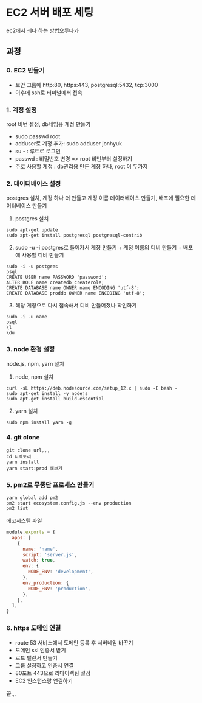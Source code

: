 # EC2 서버 배포 세팅

ec2에서 죄다 하는 방법으루다가

## 과정

### 0. EC2 만들기

- 보안 그룹에 http:80, https:443, postgresql:5432, tcp:3000
- 이후에 ssh로 터미널에서 접속

### 1. 계정 설정 

root 비번 설정, db네임용 계정 만들기

- sudo passwd root
- adduser로 계정 추가: sudo adduser jonhyuk
- su - : 루트로 로그인
- passwd : 비밀번호 변경 => root 비번부터 설정하기
- 주로 사용할 계정 : db관리용 만든 계정 하나, root 이 두가지

### 2. 데이터베이스 설정 

postgres 설치, 계정 하나 더 만들고 계정 이름 데이터베이스 만들기, 배포에 필요한 데이터베이스 만들기

  1. postgres 설치

  ```shell
  sudo apt-get update
  sudo apt-get install postgresql postgresql-contrib
  ```

  2. sudo -u -i postgres로 들어가서 계정 만들기 + 계정 이름의 디비 만들기 + 배포에 사용할 디비 만들기

  ```shell
  sudo -i -u postgres
  psql
  CREATE USER name PASSWORD 'password';
  ALTER ROLE name createdb createrole;
  CREATE DATABASE name OWNER name ENCODING 'utf-8';
  CREATE DATABASE proddb OWNER name ENCODING 'utf-8';
  ```

  3. 해당 계정으로 다시 접속해서 디비 만들어졌나 확인하기

  ```shell
  sudo -i -u name
  psql
  \l
  \du
  ```

### 3. node 환경 설정

node.js, npm, yarn 설치

1. node, npm 설치

```shell
curl -sL https://deb.nodesource.com/setup_12.x | sudo -E bash -
sudo apt-get install -y nodejs
sudo apt-get install build-essential
```

2. yarn 설치

```shell
sudo npm install yarn -g
```

### 4. git clone 

```shell
git clone url,,,
cd 디렉토리
yarn install
yarn start:prod 해보기
```

### 5. pm2로 무중단 프로세스 만들기

```shell
yarn global add pm2
pm2 start ecosystem.config.js --env production
pm2 list
```

에코시스템 파일
```js
module.exports = {
  apps: [
    {
      name: 'name',
      script: 'server.js',
      watch: true,
      env: {
        NODE_ENV: 'development',
      },
      env_production: {
        NODE_ENV: 'production',
      },
    },
  ],
}

```

### 6. https 도메인 연결

- route 53 서비스에서 도메인 등록 후 서버네임 바꾸기
- 도메인 ssl 인증서 받기
- 로드 밸런서 만들기
- 그룹 설정하고 인증서 연결
- 80포트 443으로 리다이렉팅 설정
- EC2 인스턴스랑 연결하기


끝,,,
